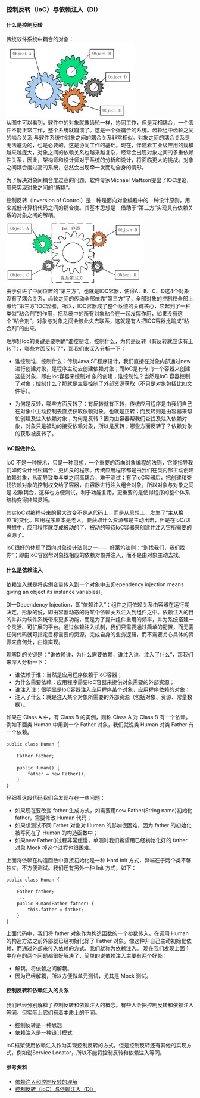 ### 控制反转（IoC）与依赖注入（DI）  

#### 什么是控制反转  
传统软件系统中耦合的对象：  
![](images/ioc1.jpg)  
从图中可以看到，软件中的对象就像齿轮一样，协同工作，但是互相耦合，一个零件不能正常工作，整个系统就崩溃了。这是一个强耦合的系统。齿轮组中齿轮之间的啮合关系,与软件系统中对象之间的耦合关系非常相似。对象之间的耦合关系是无法避免的，也是必要的，这是协同工作的基础。现在，伴随着工业级应用的规模越来越庞大，对象之间的依赖关系也越来越复杂，经常会出现对象之间的多重依赖性关系，因此，架构师和设计师对于系统的分析和设计，将面临更大的挑战。对象之间耦合度过高的系统，必然会出现牵一发而动全身的情形。  

为了解决对象间耦合度过高的问题，软件专家Michael Mattson提出了IOC理论，用来实现对象之间的“解耦”。  

控制反转（Inversion of Control）是一种是面向对象编程中的一种设计原则，用来减低计算机代码之间的耦合度。其基本思想是：借助于“第三方”实现具有依赖关系的对象之间的解耦。  
![](images/ioc2.jpg)  
由于引进了中间位置的“第三方”，也就是IOC容器，使得A、B、C、D这4个对象没有了耦合关系，齿轮之间的传动全部依靠“第三方”了，全部对象的控制权全部上缴给“第三方”IOC容器，所以，IOC容器成了整个系统的关键核心，它起到了一种类似“粘合剂”的作用，把系统中的所有对象粘合在一起发挥作用，如果没有这个“粘合剂”，对象与对象之间会彼此失去联系，这就是有人把IOC容器比喻成“粘合剂”的由来。  

理解好Ioc的关键是要明确“谁控制谁，控制什么，为何是反转（有反转就应该有正转了），哪些方面反转了”，那我们来深入分析一下：  

- 谁控制谁，控制什么：传统Java SE程序设计，我们直接在对象内部通过new进行创建对象，是程序主动去创建依赖对象；而IoC是有专门一个容器来创建这些对象，即由Ioc容器来控制对 象的创建；谁控制谁？当然是IoC 容器控制了对象；控制什么？那就是主要控制了外部资源获取（不只是对象包括比如文件等）。  

- 为何是反转，哪些方面反转了：有反转就有正转，传统应用程序是由我们自己在对象中主动控制去直接获取依赖对象，也就是正转；而反转则是由容器来帮忙创建及注入依赖对象；为何是反转？因为由容器帮我们查找及注入依赖对象，对象只是被动的接受依赖对象，所以是反转；哪些方面反转了？依赖对象的获取被反转了。  

#### IoC能做什么  
IoC 不是一种技术，只是一种思想，一个重要的面向对象编程的法则，它能指导我们如何设计出松耦合、更优良的程序。传统应用程序都是由我们在类内部主动创建依赖对象，从而导致类与类之间高耦合，难于测试；有了IoC容器后，把创建和查找依赖对象的控制权交给了容器，由容器进行注入组合对象，所以对象与对象之间是 松散耦合，这样也方便测试，利于功能复用，更重要的是使得程序的整个体系结构变得非常灵活。  

其实IoC对编程带来的最大改变不是从代码上，而是从思想上，发生了“主从换位”的变化。应用程序原本是老大，要获取什么资源都是主动出击，但是在IoC/DI思想中，应用程序就变成被动的了，被动的等待IoC容器来创建并注入它所需要的资源了。  

IoC很好的体现了面向对象设计法则之一—— 好莱坞法则：“别找我们，我们找你”；即由IoC容器帮对象找相应的依赖对象并注入，而不是由对象主动去找。  

#### 什么是依赖注入  
依赖注入就是将实例变量传入到一个对象中去(Dependency injection means giving an object its instance variables)。 

DI—Dependency Injection，即“依赖注入”：组件之间依赖关系由容器在运行期决定，形象的说，即由容器动态的将某个依赖关系注入到组件之中。依赖注入的目的并非为软件系统带来更多功能，而是为了提升组件重用的频率，并为系统搭建一个灵活、可扩展的平台。通过依赖注入机制，我们只需要通过简单的配置，而无需任何代码就可指定目标需要的资源，完成自身的业务逻辑，而不需要关心具体的资源来自何处，由谁实现。  

理解DI的关键是：“谁依赖谁，为什么需要依赖，谁注入谁，注入了什么”，那我们来深入分析一下：

- 谁依赖于谁：当然是应用程序依赖于IoC容器；  
- 为什么需要依赖：应用程序需要IoC容器来提供对象需要的外部资源；  
- 谁注入谁：很明显是IoC容器注入应用程序某个对象，应用程序依赖的对象；  
- 注入了什么：就是注入某个对象所需要的外部资源（包括对象、资源、常量数据）。   

如果在 Class A 中，有 Class B 的实例，则称 Class A 对 Class B 有一个依赖。例如下面类 Human 中用到一个 Father 对象，我们就说类 Human 对类 Father 有一个依赖。  
```
public class Human {
    ...
    Father father;
    ...
    public Human() {
        father = new Father();
    }
}
```  
仔细看这段代码我们会发现存在一些问题：  

- 如果现在要改变 father 生成方式，如需要用new Father(String name)初始化 father，需要修改 Human 代码；
- 如果想测试不同 Father 对象对 Human 的影响很困难，因为 father 的初始化被写死在了 Human 的构造函数中；
- 如果new Father()过程非常缓慢，单测时我们希望用已经初始化好的 father 对象 Mock 掉这个过程也很困难。  

上面将依赖在构造函数中直接初始化是一种 Hard init 方式，弊端在于两个类不够独立，不方便测试。我们还有另外一种 Init 方式，如下：  
```
public class Human {
    ...
    Father father;
    ...
    public Human(Father father) {
        this.father = father;
    }
}
```  
上面代码中，我们将 father 对象作为构造函数的一个参数传入。在调用 Human 的构造方法之前外部就已经初始化好了 Father 对象。像这种非自己主动初始化依赖，而通过外部来传入依赖的方式，我们就称为依赖注入。
现在我们发现上面 1 中存在的两个问题都很好解决了，简单的说依赖注入主要有两个好处：  

- 解耦，将依赖之间解耦。
- 因为已经解耦，所以方便做单元测试，尤其是 Mock 测试。  

#### 控制反转和依赖注入的关系  
我们已经分别解释了控制反转和依赖注入的概念。有些人会把控制反转和依赖注入等同，但实际上它们有着本质上的不同。  

- 控制反转是一种思想  
- 依赖注入是一种设计模式  

IoC框架使用依赖注入作为实现控制反转的方式，但是控制反转还有其他的实现方式，例如说Service Locator，所以不能将控制反转和依赖注入等同。  

#### 参考资料  
- [依赖注入和控制反转的理解](https://blog.csdn.net/bestone0213/article/details/47424255)  
- [控制反转（IoC）与依赖注入（DI）](http://blog.xiaohansong.com/2015/10/21/IoC-and-DI/)
